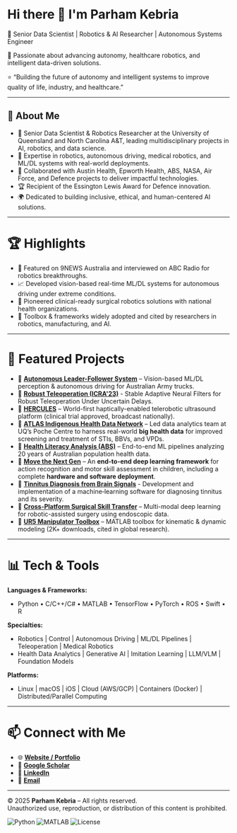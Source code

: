 # Hi there 👋 I'm Parham Kebria

<!--
**parhamkebria/parhamkebria** is a ✨ _special_ ✨ repository because its `README.md` (this file) appears on your GitHub profile.

Here are some ideas to get you started:

- 🔭 I’m currently working on ...
- 🌱 I’m currently learning ...
- 👯 I’m looking to collaborate on ...
- 🤔 I’m looking for help with ...
- 💬 Ask me about ...
- 📫 How to reach me: ...
- 😄 Pronouns: ...
- ⚡ Fun fact: ...
-->

🎯 Senior Data Scientist | Robotics & AI Researcher | Autonomous Systems Engineer

🚀 Passionate about advancing autonomy, healthcare robotics, and intelligent data-driven solutions.

⭐️ “Building the future of autonomy and intelligent systems to improve quality of life, industry, and healthcare.”

---

## 🌟 About Me

- 🔬 Senior Data Scientist & Robotics Researcher at the University of Queensland and North Carolina A&T, leading multidisciplinary projects in AI, robotics, and data science.
- 🤖 Expertise in robotics, autonomous driving, medical robotics, and ML/DL systems with real-world deployments.
- 🔭 Collaborated with Austin Health, Epworth Health, ABS, NASA, Air Force, and Defence projects to deliver impactful technologies.
- 🏆 Recipient of the Essington Lewis Award for Defence innovation.
- 🌍 Dedicated to building inclusive, ethical, and human-centered AI solutions.

--- 

# 🏆 Highlights
- 🎥 Featured on 9NEWS Australia and interviewed on ABC Radio for robotics breakthroughs.
- 📈 Developed vision-based real-time ML/DL systems for autonomous driving under extreme conditions.
- 🏥 Pioneered clinical-ready surgical robotics solutions with national health organizations.
- 📖 Toolbox & frameworks widely adopted and cited by researchers in robotics, manufacturing, and AI.

---

# 🚀 Featured Projects

- 🔹 [**Autonomous Leader-Follower System**](https://www.youtube.com/watch?v=EISgE9mGMtw&ab_channel=AustralianArmy) – Vision-based ML/DL perception & autonomous driving for Australian Army trucks.
- 🔹 [**Robust Teleoperation (ICRA'23)**](https://youtu.be/kiTS_zMr1Xg?si=vK-2uMn1PoU1fJeW) - Stable Adaptive Neural Filters for Robust Teleoperation Under Uncertain Delays.
- 🔹 [**HERCULES**](https://youtu.be/ZCKWxHAiQvE?si=EXrLu8wOgY-Vysro) – World-first haptically-enabled telerobotic ultrasound platform (clinical trial approved, broadcast nationally).
- 🔹 [**ATLAS Indigenous Health Data Network**](#) – Led data analytics team at UQ’s Poche Centre to harness real-world **big health data** for improved screening and treatment of STIs, BBVs, and VPDs.
- 🔹 [**Health Literacy Analysis (ABS)**](#) – End-to-end ML pipelines analyzing 20 years of Australian population health data.
- 🔹 [**Move the Next Gen**](#) – An **end-to-end deep learning framework** for action recognition and motor skill assessment in children, including a complete **hardware and software deployment**.
- 🔹 [**Tinnitus Diagnosis from Brain Signals**](https://www.youtube.com/watch?v=2C0Yn3XZRD4) - Development and implementation of a machine‑learning software for diagnosing tinnitus and its severity.
- 🔹 [**Cross-Platform Surgical Skill Transfer**](#) – Multi-modal deep learning for robotic-assisted surgery using endoscopic data.
- 🔹 [**UR5 Manipulator Toolbox**](https://www.mathworks.com/matlabcentral/fileexchange/72049-kinematic-and-dynamic-modelling-of-ur5-manipulator) – MATLAB toolbox for kinematic & dynamic modeling (2K+ downloads, cited in global research).

---

# 📊 Tech & Tools

**Languages & Frameworks:**
- Python • C/C++/C# • MATLAB • TensorFlow • PyTorch • ROS • Swift • R

**Specialties:**
- Robotics | Control | Autonomous Driving | ML/DL Pipelines | Teleoperation | Medical Robotics
- Health Data Analytics | Generative AI | Imitation Learning | LLM/VLM | Foundation Models

**Platforms:**
- Linux | macOS | iOS | Cloud (AWS/GCP) | Containers (Docker) | Distributed/Parallel Computing

---

# 📫 Connect with Me
- 🌐 [**Website / Portfolio**](https://parhamkebria.com/)
- 📖 [**Google Scholar**](https://scholar.google.com/citations?user=J18BkakAAAAJ&hl=en)
- 💼 [**LinkedIn**](https://www.linkedin.com/in/parhamkebria/)
- 📧 [**Email**](mailto:parhamkebria@ieee.org) <!-- 📧 yourname [at] domain [dot] com -->

---

© 2025 **Parham Kebria** – All rights reserved.  
Unauthorized use, reproduction, or distribution of this content is prohibited.  

<!--
![Parham's GitHub Stats](https://github-readme-stats.vercel.app/api?username=parhamkebria&show_icons=true&theme=radical)
![GitHub Streak](https://github-readme-streak-stats.herokuapp.com/?user=parhamkebria&theme=radical)
-->

![Python](https://img.shields.io/badge/Python-3.11-blue?style=flat-square&logo=python&logoColor=white)
![MATLAB](https://img.shields.io/badge/MATLAB-R2025a-orange?style=flat-square&logo=mathworks&logoColor=white)
![License](https://img.shields.io/badge/License-CC%20BY--NC--ND%204.0-lightgrey?style=flat-square)


